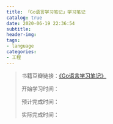 ```yaml
---
title: 「Go语言学习笔记」学习笔记
catalog: true
date: 2020-06-19 22:36:54
subtitle:
header-img:
tags:
- language
categories:
- 工程
---
```

> 书籍豆瓣链接：[《Go语言学习笔记》](https://book.douban.com/subject/26832468/)
> 
> 开始学习时间：
> 
> 预计完成时间：
> 
> 实际完成时间：